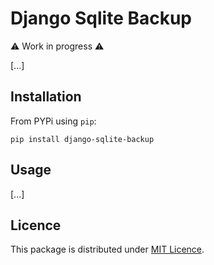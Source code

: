 # Django Sqlite Backup

⚠️ Work in progress ⚠️

[...]

## Installation

From PYPi using `pip`:

```
pip install django-sqlite-backup
```

## Usage

[...]

## Licence

This package is distributed under [MIT Licence](./LICENCE).
